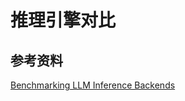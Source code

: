 # 推理引擎对比

## 参考资料

[Benchmarking LLM Inference Backends](https://www.bentoml.com/blog/benchmarking-llm-inference-backends)
